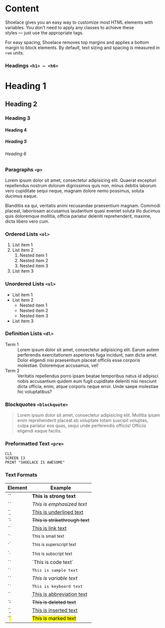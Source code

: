 # Content

Shoelace gives you an easy way to customize most HTML elements with variables. You don’t need to apply any classes to achieve these styles — just use the appropriate tags.

For easy spacing, Shoelace removes top margins and applies a bottom margin to block elements. By default, text sizing and spacing is measured in `rem` units.

### Headings `<h1> – <h6>`

<h1>Heading 1</h1>
<h2>Heading 2</h2>
<h3>Heading 3</h3>
<h4>Heading 4</h4>
<h5>Heading 5</h5>
<h6>Heading 6</h6>

### Paragraphs `<p>`

Lorem ipsum dolor sit amet, consectetur adipisicing elit. Quaerat excepturi repellendus nostrum dolorum dignissimos quis non, minus debitis laborum vero cupiditate sequi neque, magnam dolore nemo possimus, soluta ducimus eaque.

Blanditiis ea qui, veritatis animi recusandae praesentium magnam. Commodi placeat, laboriosam accusamus laudantium quasi eveniet soluta illo ducimus quis doloremque mollitia, officia pariatur deleniti reprehenderit, maxime, dicta libero vero cum.

### Ordered Lists `<ol>`

1. List item 1
2. List item 2
    1. Nested item 1
    2. Nested item 2
    3. Nested item 3
3. List item 3

### Unordered Lists `<ul>`

- List item 1
- List item 2
    - Nested item 1
    - Nested item 2
    - Nested item 3
- List item 3

### Definition Lists `<dl>`

<dl>
  <dt>Term 1</dt>
  <dd>
    Lorem ipsum dolor sit amet, consectetur adipisicing elit. Earum autem perferendis
    exercitationem asperiores fuga incidunt, nam dicta amet. Dolor eligendi nisi praesentium
    placeat officiis esse corporis molestiae. Doloremque accusamus, vel!
  </dd>
  <dt>Term 2</dt>
  <dd>
    Veritatis repellendus porro ipsam beatae temporibus natus id adipisci nobis accusantium
    quidem eum fugit cupiditate deleniti nisi nesciunt dicta officia, enim, atque corporis neque
    error. Unde saepe molestiae hic voluptatibus?
  </dd>
</dl>

### Blockquotes `<blockquote>`

<blockquote>
  Lorem ipsum dolor sit amet, consectetur adipisicing elit. Mollitia ipsam enim reprehenderit placeat ab voluptate totam suscipit voluptas, culpa pariatur eos quas, sequi unde perferendis officiis! Officiis eligendi eaque facilis.
</blockquote>

### Preformatted Text `<pre>`

```
CLS
SCREEN 13
PRINT "SHOELACE IS AWESOME"
```

### Text Formats

<table class="table">
  <thead>
    <tr>
      <th>Element</th>
      <th>Example</th>
    </tr>
  </thead>
  <tbody>
    <tr>
      <td>`<strong>`</td>
      <td><strong>This is strong text</strong></td>
    </tr>
    <tr>
      <td>`<em>`</td>
      <td><em>This is emphasized text</em></td>
    </tr>
    <tr>
      <td>`<u>`</td>
      <td><u>This is underlined text</u></td>
    </tr>
    <tr>
      <td>`<s>`</td>
      <td><s>This is strikethrough text</s></td>
    </tr>
    <tr>
      <td>`<a>`</td>
      <td><a href="#">This is link text</a></td>
    </tr>
    <tr>
      <td>`<small>`</td>
      <td><small>This is small text</small></td>
    </tr>
    <tr>
      <td>`<sup>`</td>
      <td><sup>This is superscript text</sup></td>
    </tr>
    <tr>
      <td>`<sub>`</td>
      <td><sub>This is subscript text</sub></td>
    </tr>
    <tr>
      <td>`<code>`</td>
      <td>`This is code text`</td>
    </tr>
    <tr>
      <td>`<samp>`</td>
      <td><samp>This is sample text</samp></td>
    </tr>
    <tr>
      <td>`<var>`</td>
      <td><var>This is variable text</var></td>
    </tr>
    <tr>
      <td>`<kbd>`</td>
      <td><kbd>This is keyboard text</kbd></td>
    </tr>
    <tr>
      <td>`<abbr>`</td>
      <td><abbr title="Abbreviation">This is abbreviation text</abbr></td>
    </tr>
    <tr>
      <td>`<del>`</td>
      <td><del>This is deleted text</del></td>
    </tr>
    <tr>
      <td>`<ins>`</td>
      <td><ins>This is inserted text</ins></td>
    </tr>
    <tr>
      <td>`<mark>`</td>
      <td><mark>This is marked text</mark></td>
    </tr>
  </tbody>
</table>
